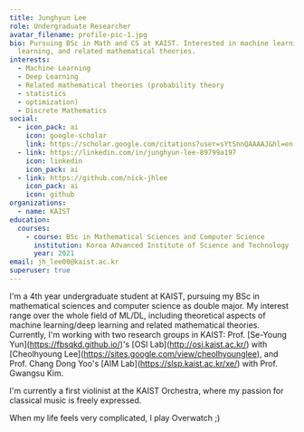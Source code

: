 ```yaml
---
title: Junghyun Lee
role: Undergraduate Researcher
avatar_filename: profile-pic-1.jpg
bio: Pursuing BSc in Math and CS at KAIST. Interested in machine learning, deep
  learning, and related mathematical theories.
interests:
  - Machine Learning
  - Deep Learning
  - Related mathematical theories (probability theory
  - statistics
  - optimization)
  - Discrete Mathematics
social:
  - icon_pack: ai
    icon: google-scholar
    link: https://scholar.google.com/citations?user=sYtSnnQAAAAJ&hl=en
  - link: https://linkedin.com/in/junghyun-lee-89799a197
    icon: linkedin
    icon_pack: ai
  - link: https://github.com/nick-jhlee
    icon_pack: ai
    icon: github
organizations:
  - name: KAIST
education:
  courses:
    - course: BSc in Mathematical Sciences and Computer Science
      institution: Korea Advanced Institute of Science and Technology
      year: 2021
email: jh_lee00@kaist.ac.kr
superuser: true
---
```

I'm a 4th year undergraduate student at KAIST, pursuing my BSc in mathematical sciences and computer science as double major. My interest range over the whole field of ML/DL, including theoretical aspects of machine learning/deep learning and related mathematical theories. Currently, I'm working with two research groups in KAIST: Prof. \[Se-Young Yun](https://fbsqkd.github.io/)'s \[OSI Lab](http://osi.kaist.ac.kr/) with \[Cheolhyoung Lee](https://sites.google.com/view/cheolhyounglee), and Prof. Chang Dong Yoo's \[AIM Lab](https://slsp.kaist.ac.kr/xe/) with Prof. Gwangsu Kim.


I'm currently a first violinist at the KAIST Orchestra, where my passion for classical music is freely expressed.

When my life feels very complicated, I play Overwatch ;)